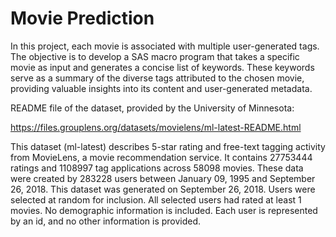 # Movie Prediction

In this project, each movie is associated with multiple user-generated tags. The objective is to develop a SAS macro program that takes a specific movie as input and generates a concise list of keywords. These keywords serve as a summary of the diverse tags attributed to the chosen movie, providing valuable insights into its content and user-generated metadata.

README file of the dataset, provided by the University of Minnesota:

https://files.grouplens.org/datasets/movielens/ml-latest-README.html 

This dataset (ml-latest) describes 5-star rating and free-text tagging activity from MovieLens, a movie recommendation service. It contains 27753444 ratings and 1108997 tag applications across 58098 movies. These data were created by 283228 users between January 09, 1995 and September 26, 2018. This dataset was generated on September 26, 2018. Users were selected at random for inclusion. All selected users had rated at least 1 movies. No demographic information is included. Each user is represented by an id, and no other information is provided.
